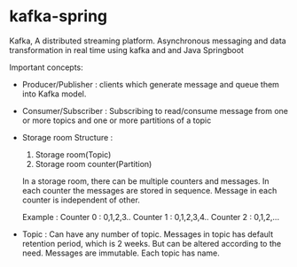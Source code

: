 # kafka-spring

Kafka, A distributed streaming platform. Asynchronous messaging and data transformation in real time using kafka and and Java Springboot

Important concepts:

* Producer/Publisher : clients which generate message and queue them into Kafka model.
* Consumer/Subscriber :  Subscribing to read/consume message from one or more topics and one or more partitions of a topic
* Storage room Structure : 
   1. Storage room(Topic)
   2. Storage room counter(Partition)

   In a storage room, there can be multiple counters and messages. In each counter the messages are stored in sequence. Message in each counter is independent of other.
   
   Example : Counter 0 : 0,1,2,3.. <message order id>
             Counter 1 : 0,1,2,3,4..
             Counter 2 : 0,1,2,...
             
* Topic : Can have any number of topic. Messages in topic has default retention period, which is 2 weeks. But can be altered according to the need. Messages are immutable. Each topic has name.
  
